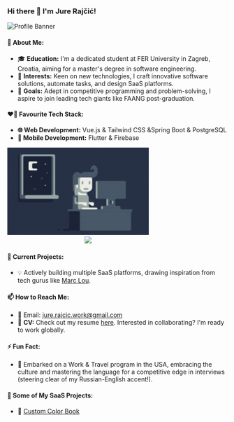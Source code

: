 ### Hi there 👋 I'm Jure Rajčić!

![Profile Banner](https://user-images.githubusercontent.com/59575502/127335491-fdba1874-e943-4d3c-ab8c-678ffe22f8b8.png)

#### 🏫 About Me:
- 🎓 **Education:** I'm a dedicated student at FER University in Zagreb, Croatia, aiming for a master's degree in software engineering.
- 💼 **Interests:** Keen on new technologies, I craft innovative software solutions, automate tasks, and design SaaS platforms.
- 🥅 **Goals:** Adept in competitive programming and problem-solving, I aspire to join leading tech giants like FAANG post-graduation.

#### ❤️‍🔥 Favourite Tech Stack:

- **🌐 Web Development:** Vue.js & Tailwind CSS &Spring Boot & PostgreSQL
- **📱 Mobile Development:** Flutter & Firebase

<p>
  <img src="https://raw.githubusercontent.com/AVS1508/AVS1508/master/assets/Night-Coding.gif" height=200px />
  <span width=200px">‎ ‎ ‎ ‎ ‎ ‎ ‎ ‎ ‎ ‎ ‎ ‎‎ ‎ ‎ ‎ ‎ ‎ ‎ ‎ ‎ ‎ ‎ ‎ ‎ ‎ ‎ ‎ ‎ ‎ ‎ ‎ ‎ ‎ ‎ ‎ ‎ ‎ ‎ ‎ ‎ ‎ ‎‎ ‎ ‎ ‎ ‎ ‎ ‎ ‎ ‎ ‎ ‎ ‎ ‎ ‎ ‎ ‎ ‎ ‎ ‎ ‎ ‎ ‎ ‎ ‎ ‎ ‎ ‎ ‎ ‎ ‎ ‎ ‎ ‎ ‎ ‎ ‎ ‎ ‎ ‎ ‎ ‎ ‎ ‎  ‎ ‎ ‎ ‎ ‎ ‎  </span>
  <img src="https://i.postimg.cc/nLPf9ckS/Snimka-zaslona-2024-04-25-092338.png" height=200px />
</p>

#### 🌱 Current Projects:
- 💡 Actively building multiple SaaS platforms, drawing inspiration from tech gurus like [Marc Lou](https://www.youtube.com/@marc-lou).

#### 📫 How to Reach Me:
- 📧 Email: [jure.rajcic.work@gmail.com](mailto:jure.rajcic.work@gmail.com)
- 📄 **CV:** Check out my resume [here](https://smallpdf.com/file#s=871d23a8-5382-4974-9b03-a59885228303). Interested in collaborating? I'm ready to work globally.

#### ⚡ Fun Fact:
- 🗽 Embarked on a Work & Travel program in the USA, embracing the culture and mastering the language for a competitive edge in interviews (steering clear of my Russian-English accent!).

#### 🔗 Some of My SaaS Projects:
- 🎨 [Custom Color Book](http://customcolorbook.com)


